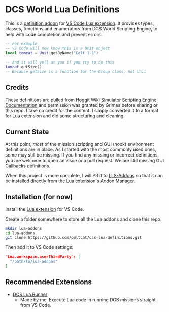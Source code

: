 # DCS World Lua Definitions

This is a [definition addon](https://luals.github.io/wiki/definition-files/) for [VS Code Lua extension](https://marketplace.visualstudio.com/items?itemName=sumneko.lua). It provides types, classes, functions and enumerators from DCS World Scripting Engine, to help with code completion and prevent errors.

```lua
-- For example
-- VS Code will now know this is a Unit object
local tomcat = Unit.getByName("Colt 1-1")

-- And it will yell at you if you try to do this
tomcat:getSize()
-- Because getSize is a function for the Group class, not Unit
```

## Credits

These definitions are pulled from Hoggit Wiki [Simulator Scripting Engine Documentation](https://wiki.hoggitworld.com/view/Simulator_Scripting_Engine_Documentation) and permission was granted by Grimes before sharing or this repo. I take no credit for the content. I simply converted it to a format for Lua extension and did some structuring and cleaning.

## Current State

At this point, *most* of the mission scripting and GUI (hook) environment definitions are in place. As I started with the most commonly used ones, some may still be missing. If you find any missing or incorrect definitions, you are welcome to open an issue or a pull request. We are still missing GUI Callbacks definitions.

When this project is more complete, I will PR it to [LLS-Addons](https://github.com/LuaLS/LLS-Addons) so that it can be installed directly from the Lua extension's Addon Manager.

## Installation (for now)

Install the [Lua extension](https://marketplace.visualstudio.com/items?itemName=sumneko.lua) for VS Code.

Create a folder somewhere to store all the Lua addons and clone this repo.

```sh
mkdir lua-addons
cd lua-addons
git clone https://github.com/omltcat/dcs-lua-definitions.git
```

Then add it to VS Code settings:

```json
"Lua.workspace.userThirdParty": [
  "/path/to/lua-addons"
]
```

## Recommended Extensions

- [DCS Lua Runner](https://marketplace.visualstudio.com/items?itemName=omltcat.dcs-lua-runner)
  - Made by me. Execute Lua code in running DCS missions straight from VS Code.